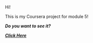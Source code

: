 Hi!

This is my Coursera project for module 5!

**_Do you want to see it?_**

[**_Click Here_**](https://aakella1.github.io/coursera-test/site/Assignments/Module5/index.html)
